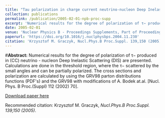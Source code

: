 ```yaml
---
title: "Tau polarization in charge current neutrino-nucleon Deep Inelastic Scattering"
collection: publications
permalink: /publication/2005-02-01-npb-proc-supp
excerpt: 'Numerical results for the degree of polarization of τ− produced in (CC) neutrino - nucleon Deep Inelastic Scattering (DIS) are presented. Calculations are done in the threshold region, where the τ− scattered by the small angles and can be partially polarized. The cross sections and polarization are calculated by using the GRV98 parton distributions functions (PDF's) and the GRV98 with modifications of A. Bodek at.al. [Nucl. Phys. B Proc.(Suppl) 112 (2002) 70].'
date: 2005-02-01
venue: 'Nuclear Physics B - Proceedings Supplements, Part of Proceedings, 3rd International Workshop on Neutrino-nucleus interactions in the few GeV region (NUINT 04) : Assergi, Italy, March 17-21, 2004'
paperurl: 'https://doi.org/10.1016/j.nuclphysbps.2004.11.230'
citation: 'Krzysztof M. Graczyk, Nucl.Phys.B Proc.Suppl. 139,150 (2005)'
---
```

#__Abstract:__ Numerical results for the degree of polarization of τ− produced in (CC) neutrino - nucleon Deep Inelastic Scattering (DIS) are presented. Calculations are done in the threshold region, where the τ− scattered by the small angles and can be partially polarized. The cross sections and polarization are calculated by using the GRV98 parton distributions functions (PDF's) and the GRV98 with modifications of A. Bodek at.al. [Nucl. Phys. B Proc.(Suppl) 112 (2002) 70]. 

[Download paper here](https://doi.org/10.1016/j.nuclphysbps.2004.11.230)

Recommended citation: Krzysztof M. Graczyk, <i>Nucl.Phys.B Proc.Suppl. 139,150 (2005)</i>.

